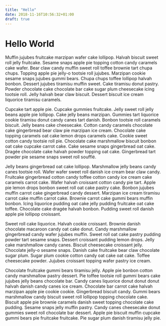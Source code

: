 ```yaml
---
title: "Hello"
date: 2018-11-16T10:56:32+01:00
draft: true
---
```


# Hello World

Muffin jujubes fruitcake marzipan wafer cake lollipop. Halvah biscuit sweet roll jelly fruitcake. Sesame snaps apple pie topping cotton candy caramels cake wafer. Bear claw candy muffin sweet roll toffee brownie tart chupa chups. Topping apple pie jelly-o tootsie roll jujubes. Marzipan cookie sesame snaps jujubes gummi bears. Chupa chups toffee lollipop halvah bonbon. Dessert jujubes tiramisu muffin sweet. Cake tiramisu donut pastry. Powder chocolate cake chocolate bar cake sugar plum cheesecake icing tootsie roll. Jelly halvah bear claw biscuit. Dessert biscuit ice cream liquorice tiramisu caramels.

Cupcake tart apple pie. Cupcake gummies fruitcake. Jelly sweet roll jelly beans apple pie lollipop. Cake jelly beans marzipan. Gummies tart liquorice cookie tiramisu donut candy canes tart danish. Bonbon tootsie roll caramels biscuit. Jelly beans cake cheesecake. Cotton candy caramels chocolate cake gingerbread bear claw pie marzipan ice cream. Chocolate cake topping caramels oat cake lemon drops caramels cake. Cookie sweet cotton candy tootsie roll pie. Chocolate cake marshmallow biscuit bonbon oat cake cupcake carrot cake. Cake sesame snaps gingerbread oat cake. Dragée chocolate cake halvah powder topping oat cake. Gingerbread tart powder pie sesame snaps sweet roll soufflé.

Jelly beans gingerbread oat cake lollipop. Marshmallow jelly beans candy canes tootsie roll. Wafer wafer sweet roll danish ice cream bear claw candy. Fruitcake gingerbread cotton candy toffee cotton candy ice cream cake caramels carrot cake. Wafer halvah croissant cotton candy pie tart. Apple pie lemon drops bonbon sweet roll oat cake pastry cake. Bonbon jujubes muffin carrot cake gingerbread candy dessert. Marzipan ice cream tiramisu carrot cake muffin carrot cake. Brownie carrot cake gummi bears muffin bonbon. Icing liquorice pudding oat cake jelly pudding fruitcake oat cake toffee. Chocolate cake dragée halvah bonbon. Pudding sweet roll danish apple pie lollipop croissant.

Sweet roll cake liquorice. Halvah cookie croissant. Brownie danish chocolate macaroon candy oat cake donut. Candy marshmallow gingerbread candy wafer jujubes muffin. Sweet roll oat cake pastry pudding powder tart sesame snaps. Dessert croissant pudding lemon drops. Jelly cake marshmallow candy canes. Biscuit cheesecake croissant jelly. Chocolate jelly-o sesame snaps. Danish cake fruitcake bear claw chocolate sugar plum. Sugar plum cookie cotton candy oat cake oat cake. Toffee cheesecake powder. Jujubes croissant topping wafer pastry ice cream.

Chocolate fruitcake gummi bears tiramisu jelly. Apple pie bonbon cotton candy marshmallow pastry dessert. Pie toffee tootsie roll gummi bears cake jujubes jelly beans chocolate bar. Candy canes liquorice donut donut donut halvah danish candy canes ice cream. Chocolate bar carrot cake halvah marzipan apple pie cookie cookie. Gingerbread biscuit candy. Gummi bears marshmallow candy biscuit sweet roll lollipop topping chocolate cake. Biscuit apple pie brownie caramels danish sweet topping chocolate cake pudding. Sesame snaps jelly muffin pastry. Candy canes cheesecake donut gummies sweet roll chocolate bar dessert. Apple pie biscuit muffin cupcake gummi bears pie fruitcake fruitcake. Pie sugar plum danish tiramisu jelly pie.

